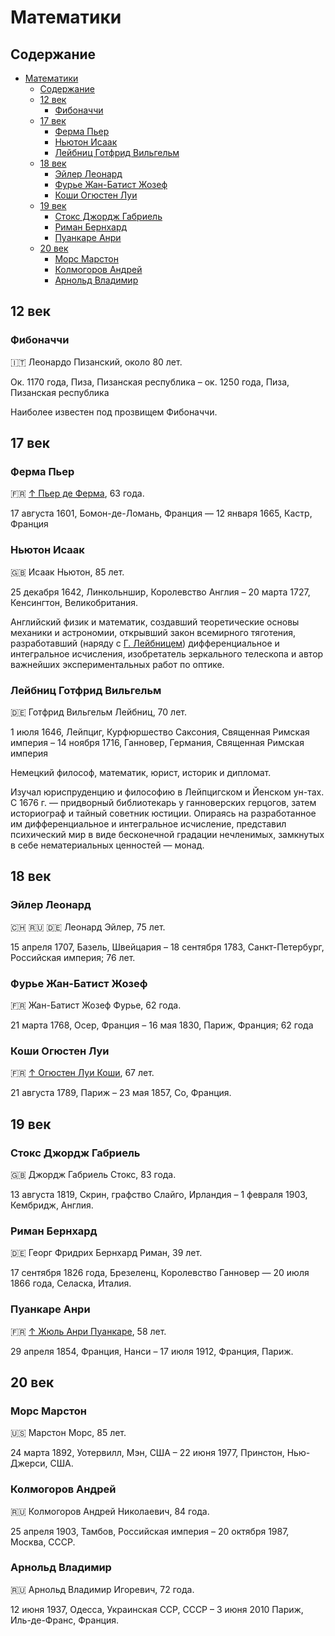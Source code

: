 # Математики

## Содержание

- [Математики](#математики)
  - [Содержание](#содержание)
  - [12 век](#12-век)
    - [Фибоначчи](#фибоначчи)
  - [17 век](#17-век)
    - [Ферма Пьер](#ферма-пьер)
    - [Ньютон Исаак](#ньютон-исаак)
    - [Лейбниц Готфрид Вильгельм](#лейбниц-готфрид-вильгельм)
  - [18 век](#18-век)
    - [Эйлер Леонард](#эйлер-леонард)
    - [Фурье Жан-Батист Жозеф](#фурье-жан-батист-жозеф)
    - [Коши Огюстен Луи](#коши-огюстен-луи)
  - [19 век](#19-век)
    - [Стокс Джордж Габриель](#стокс-джордж-габриель)
    - [Риман Бернхард](#риман-бернхард)
    - [Пуанкаре Анри](#пуанкаре-анри)
  - [20 век](#20-век)
    - [Морс Марстон](#морс-марстон)
    - [Колмогоров Андрей](#колмогоров-андрей)
    - [Арнольд Владимир](#арнольд-владимир)

## 12 век

### Фибоначчи

🇮🇹 Леонардо Пизанский, около 80 лет.

Ок. 1170 года, Пиза, Пизанская республика – ок. 1250 года, Пиза, Пизанская республика

Наиболее известен под прозвищем Фибоначчи.

## 17 век

### Ферма Пьер

🇫🇷 [↑ Пьер де Ферма](https://ru.wikipedia.org/wiki/Ферма,_Пьер), 63 года.

17 августа 1601, Бомон-де-Ломань, Франция — 12 января 1665, Кастр, Франция

### Ньютон Исаак

🇬🇧 Исаак Ньютон, 85 лет.

25 декабря 1642, Линкольншир, Королевство Англия – 20 марта 1727, Кенсингтон, Великобритания.

Английский физик и математик, создавший теоретические основы механики и астрономии, открывший закон всемирного тяготения, разработавший (наряду с [Г. Лейбницем](#лейбниц)) дифференциальное и интегральное исчисления, изобретатель зеркального телескопа и автор важнейших экспериментальных работ по оптике.

### Лейбниц Готфрид Вильгельм

🇩🇪 Готфрид Вильгельм Лейбниц, 70 лет.

1 июля 1646, Лейпциг, Курфюршество Саксония, Священная Римская империя – 14 ноября 1716, Ганновер, Германия, Священная Римская империя

Немецкий философ, математик, юрист, историк и дипломат.

Изучал юриспруденцию и философию в Лейпцигском и Йенском ун-тах. С 1676 г. — придворный библиотекарь у ганноверских герцогов, затем историограф и тайный советник юстиции. Опираясь на разработанное им дифференциальное и интегральное исчисление, представил психический мир в виде бесконечной градации нечленимых, замкнутых в себе нематериальных ценностей — монад.

## 18 век

### Эйлер Леонард

🇨🇭 🇷🇺 🇩🇪 Леонард Эйлер, 75 лет.

15 апреля 1707, Базель, Швейцария – 18 сентября 1783, Санкт-Петербург, Российская империя; 76 лет.

### Фурье Жан-Батист Жозеф

🇫🇷 Жан-Батист Жозеф Фурье, 62 года.

21 марта 1768, Осер, Франция – 16 мая 1830, Париж, Франция; 62 года

### Коши Огюстен Луи

🇫🇷 [↑ Огюстен Луи Коши](https://ru.wikipedia.org/wiki/Коши,_Огюстен_Луи), 67 лет.

21 августа 1789, Париж – 23 мая 1857, Со, Франция.

## 19 век

### Стокс Джордж Габриель

🇬🇧 Джордж Габриель Стокс, 83 года.

13 августа 1819, Скрин, графство Слайго, Ирландия – 1 февраля 1903, Кембридж, Англия.

### Риман Бернхард

🇩🇪 Георг Фридрих Бернхард Риман, 39 лет.

17 сентября 1826 года, Брезеленц, Королевство Ганновер — 20 июля 1866 года, Селаска, Италия.

### Пуанкаре Анри

🇫🇷 [↑ Жюль Анри Пуанкаре](https://ru.wikipedia.org/wiki/Пуанкаре,_Анри), 58 лет.

29 апреля 1854, Франция, Нанси – 17 июля 1912, Франция, Париж.

## 20 век

### Морс Марстон

🇺🇸 Марстон Морс, 85 лет.

24 марта 1892, Уотервилл, Мэн, США – 22 июня 1977, Принстон, Нью-Джерси, США.

### Колмогоров Андрей

🇷🇺 Колмогоров Андрей Николаевич, 84 года.

25 апреля 1903, Тамбов, Российская империя – 20 октября 1987, Москва, СССР.

### Арнольд Владимир

🇷🇺 Арнольд Владимир Игоревич, 72 года.

12 июня 1937, Одесса, Украинская ССР, СССР – 3 июня 2010 Париж, Иль-де-Франс, Франция.
